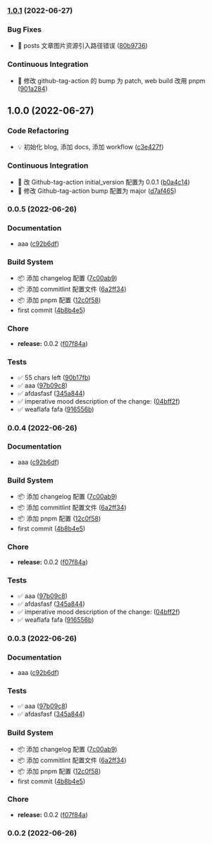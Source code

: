 ### [1.0.1](https://github.com/yoolu-cn/blog/compare/v1.0.0...v1.0.1) (2022-06-27)

### Bug Fixes

- 🐛 posts 文章图片资源引入路径错误 ([80b9736](https://github.com/yoolu-cn/blog/commit/80b9736e0391baf6317934381d1b2b4a6990c530))

### Continuous Integration

- 🎡 修改 github-tag-action 的 bump 为 patch, web build 改用 pnpm ([901a284](https://github.com/yoolu-cn/blog/commit/901a2844dcfda10761816acab44bba2245a28239))

## 1.0.0 (2022-06-27)

### Code Refactoring

- 💡 初始化 blog, 添加 docs, 添加 workflow ([c3e427f](https://github.com/yoolu-cn/blog/commit/c3e427fb920407200e58fdaed092ece0e4042649))

### Continuous Integration

- 🎡 改 Github-tag-action initial_version 配置为 0.0.1 ([b0a4c14](https://github.com/yoolu-cn/blog/commit/b0a4c145afce4906ffdde1277f7cb8ca63deeacd))
- 🎡 修改 Github-tag-action bump 配置为 major ([d7af465](https://github.com/yoolu-cn/blog/commit/d7af46527487959ff5934bdae13c16f950b9ed45))

### 0.0.5 (2022-06-26)

### Documentation

- aaa ([c92b6df](https://github.com/yoolu-cn/blog/commit/c92b6dfce282971f3c5397314a9c0748f66d89da))

### Build System

- 📦 添加 changelog 配置 ([7c00ab9](https://github.com/yoolu-cn/blog/commit/7c00ab943184f58b08c230ab4be377adbd994f36))
- 📦 添加 commitlint 配置文件 ([6a2ff34](https://github.com/yoolu-cn/blog/commit/6a2ff347aa29606a5c1ba41659f4e6cb1650db66))
- 📦 添加 pnpm 配置 ([12c0f58](https://github.com/yoolu-cn/blog/commit/12c0f58fccb9c7da62a6e9c65f793ed16141e002))
- first commit ([4b8b4e5](https://github.com/yoolu-cn/blog/commit/4b8b4e54fbb428b39837573dc13be0ce438ad6f2))

### Chore

- **release:** 0.0.2 ([f07f84a](https://github.com/yoolu-cn/blog/commit/f07f84aa18cf0bc25658e84da696cd914a0f8804))

### Tests

- ✅ 55 chars left ([90b17fb](https://github.com/yoolu-cn/blog/commit/90b17fb9633925ffbd24a4b8c2af7096914357af))
- ✅ aaa ([97b09c8](https://github.com/yoolu-cn/blog/commit/97b09c86aba22d00afe29e48e02b1d31bf6dcead))
- ✅ afdasfasf ([345a844](https://github.com/yoolu-cn/blog/commit/345a844f4c62827677c74a2a71ddfd6afca9693d))
- ✅ imperative mood description of the change: ([04bff2f](https://github.com/yoolu-cn/blog/commit/04bff2f48153aae0825c7a6222a1ab727483520c))
- ✅ weaflafa fafa ([916556b](https://github.com/yoolu-cn/blog/commit/916556b4999ccbf6eb787bb51883b4754193d8f5))

### 0.0.4 (2022-06-26)

### Documentation

- aaa ([c92b6df](https://github.com/yoolu-cn/blog/commit/c92b6dfce282971f3c5397314a9c0748f66d89da))

### Build System

- 📦 添加 changelog 配置 ([7c00ab9](https://github.com/yoolu-cn/blog/commit/7c00ab943184f58b08c230ab4be377adbd994f36))
- 📦 添加 commitlint 配置文件 ([6a2ff34](https://github.com/yoolu-cn/blog/commit/6a2ff347aa29606a5c1ba41659f4e6cb1650db66))
- 📦 添加 pnpm 配置 ([12c0f58](https://github.com/yoolu-cn/blog/commit/12c0f58fccb9c7da62a6e9c65f793ed16141e002))
- first commit ([4b8b4e5](https://github.com/yoolu-cn/blog/commit/4b8b4e54fbb428b39837573dc13be0ce438ad6f2))

### Chore

- **release:** 0.0.2 ([f07f84a](https://github.com/yoolu-cn/blog/commit/f07f84aa18cf0bc25658e84da696cd914a0f8804))

### Tests

- ✅ aaa ([97b09c8](https://github.com/yoolu-cn/blog/commit/97b09c86aba22d00afe29e48e02b1d31bf6dcead))
- ✅ afdasfasf ([345a844](https://github.com/yoolu-cn/blog/commit/345a844f4c62827677c74a2a71ddfd6afca9693d))
- ✅ imperative mood description of the change: ([04bff2f](https://github.com/yoolu-cn/blog/commit/04bff2f48153aae0825c7a6222a1ab727483520c))
- ✅ weaflafa fafa ([916556b](https://github.com/yoolu-cn/blog/commit/916556b4999ccbf6eb787bb51883b4754193d8f5))

### 0.0.3 (2022-06-26)

### Documentation

- aaa ([c92b6df](https://github.com/yoolu-cn/blog/commit/c92b6dfce282971f3c5397314a9c0748f66d89da))

### Tests

- ✅ aaa ([97b09c8](https://github.com/yoolu-cn/blog/commit/97b09c86aba22d00afe29e48e02b1d31bf6dcead))
- ✅ afdasfasf ([345a844](https://github.com/yoolu-cn/blog/commit/345a844f4c62827677c74a2a71ddfd6afca9693d))

### Build System

- 📦 添加 changelog 配置 ([7c00ab9](https://github.com/yoolu-cn/blog/commit/7c00ab943184f58b08c230ab4be377adbd994f36))
- 📦 添加 commitlint 配置文件 ([6a2ff34](https://github.com/yoolu-cn/blog/commit/6a2ff347aa29606a5c1ba41659f4e6cb1650db66))
- 📦 添加 pnpm 配置 ([12c0f58](https://github.com/yoolu-cn/blog/commit/12c0f58fccb9c7da62a6e9c65f793ed16141e002))
- first commit ([4b8b4e5](https://github.com/yoolu-cn/blog/commit/4b8b4e54fbb428b39837573dc13be0ce438ad6f2))

### Chore

- **release:** 0.0.2 ([f07f84a](https://github.com/yoolu-cn/blog/commit/f07f84aa18cf0bc25658e84da696cd914a0f8804))

### 0.0.2 (2022-06-26)
